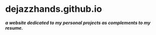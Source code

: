 # dejazzhands.github.io

***a website dedicated to my personal projects as complements to my resume.***
